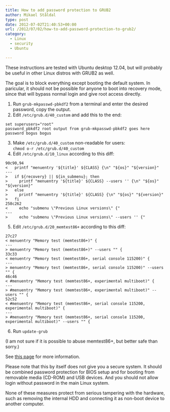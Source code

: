 ```yaml
---
title: How to add password protection to GRUB2
author: Mikael Ståldal
type: post
date: 2012-07-02T21:40:53+00:00
url: /2012/07/02/how-to-add-password-protection-to-grub2/
category:
  - Linux
  - security
  - Ubuntu

---
```

These instructions are tested with Ubuntu desktop 12.04, but will probably be useful in other Linux distros with GRUB2 as well.

The goal is to block everything except booting the default system. In paricular, it should not be possible for anyone to boot into recovery mode, since that will bypass normal login and give root access directly.

1. Run `grub-mkpasswd-pbkdf2` from a terminal and enter the desired password, copy the output.
2. Edit `/etc/grub.d/40_custom` and add this to the end: 
```
set superusers="root"
password_pbkdf2 root output from grub-mkpasswd-pbkdf2 goes here
password bogus bogus
```

3. Make `/etc/grub.d/40_custom` non-readable for users:  
    `chmod o-r /etc/grub.d/40_custom`
4. Edit `/etc/grub.d/10_linux` according to this diff: 
```
90c90,94
<   printf "menuentry '${title}' ${CLASS} {\n" "${os}" "${version}"
---
>   if ${recovery} || ${in_submenu}; then
>     printf "menuentry '${title}' ${CLASS} --users '' {\n" "${os}" "${version}"
>   else
>     printf "menuentry '${title}' ${CLASS} {\n" "${os}" "${version}"
>   fi
258c262
<     echo "submenu \"Previous Linux versions\" {"
---
>     echo "submenu \"Previous Linux versions\" --users '' {"

```

5. Edit `/etc/grub.d/20_memtest86+` according to this diff: 
```
27c27
< menuentry "Memory test (memtest86+)" {
---
> menuentry "Memory test (memtest86+)" --users "" {
33c33
< menuentry "Memory test (memtest86+, serial console 115200)" {
---
> menuentry "Memory test (memtest86+, serial console 115200)" --users "" {
46c46
< #menuentry "Memory test (memtest86+, experimental multiboot)" {
---
> #menuentry "Memory test (memtest86+, experimental multiboot)" --users "" {
52c52
< #menuentry "Memory test (memtest86+, serial console 115200, experimental multiboot)" {
---
> #menuentry "Memory test (memtest86+, serial console 115200, experimental multiboot)" --users "" {

```

6. Run `update-grub`

(I am not sure if it is possible to abuse memtest86+, but better safe than sorry.)

See [this page][1] for more information.

Please note that this by itself does not give you a secure system. It should be combined password protection for BIOS setup and for booting from removable media (CD-ROM) and USB devices. And you should not allow login without password in the main Linux system.

None of these measures protect from serious tampering with the hardware, such as removing the internal HDD and connecting it as non-boot device to another computer.

 [1]: https://help.ubuntu.com/community/Grub2/Passwords